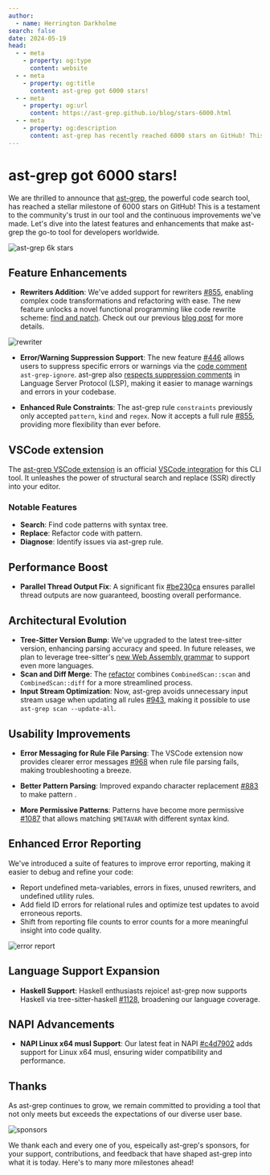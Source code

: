 ```yaml
---
author:
  - name: Herrington Darkholme
search: false
date: 2024-05-19
head:
  - - meta
    - property: og:type
      content: website
  - - meta
    - property: og:title
      content: ast-grep got 6000 stars!
  - - meta
    - property: og:url
      content: https://ast-grep.github.io/blog/stars-6000.html
  - - meta
    - property: og:description
      content: ast-grep has recently reached 6000 stars on GitHub! This is a remarkable achievement for the project and I am deeply grateful for all the support and feedback that I have received from the open source community.
---
```


# ast-grep got 6000 stars!

We are thrilled to announce that [ast-grep](https://ast-grep.github.io/), the powerful code search tool, has reached a stellar milestone of 6000 stars on GitHub! This is a testament to the community's trust in our tool and the continuous improvements we've made. Let's dive into the latest features and enhancements that make ast-grep the go-to tool for developers worldwide.

![ast-grep 6k stars](/image/blog/stars-6k.png)


## Feature Enhancements

- **Rewriters Addition**: We've added support for rewriters [#855](https://github.com/ast-grep/ast-grep/pull/855), enabling complex code transformations and refactoring with ease. The new feature unlocks a novel functional programming like code rewrite scheme: [find and patch](/advanced/find-n-patch.html). Check out our previous [blog post](https://dev.to/herrington_darkholme/find-patch-a-novel-functional-programming-like-code-rewrite-scheme-3964) for more details.

![rewriter](/image/blog/rewriter.png)


- **Error/Warning Suppression Support**: The new feature [#446](https://github.com/ast-grep/ast-grep/pull/446) allows users to suppress specific errors or warnings via the [code comment](/guide/project/lint-rule.html#suppress-linting-error) `ast-grep-ignore`. ast-grep also [respects suppression comments](https://github.com/ast-grep/ast-grep/issues/1019) in Language Server Protocol (LSP), making it easier to manage warnings and errors in your codebase.


- **Enhanced Rule Constraints**: The ast-grep rule `constraints` previously only accepted `pattern`, `kind` and `regex`.
Now it accepts a full rule [#855](https://github.com/ast-grep/ast-grep/pull/855), providing more flexibility than ever before.

## VSCode extension

The [ast-grep VSCode extension](https://marketplace.visualstudio.com/items?itemName=ast-grep.ast-grep-vscode) is an official [VSCode integration](/guide/tools/editors.html) for this CLI tool. It unleashes the power of structural search and replace (SSR) directly into your editor.

### Notable Features
- **Search**: Find code patterns with syntax tree.
- **Replace**: Refactor code with pattern.
- **Diagnose**: Identify issues via ast-grep rule.

## Performance Boost

- **Parallel Thread Output Fix**: A significant fix [#be230ca](https://github.com/ast-grep/ast-grep/commit/be230ca) ensures parallel thread outputs are now guaranteed, boosting overall performance.

## Architectural Evolution

- **Tree-Sitter Version Bump**: We've upgraded to the latest tree-sitter version, enhancing parsing accuracy and speed. In future releases, we plan to leverage tree-sitter's [new Web Assembly grammar](https://zed.dev/blog/language-extensions-part-1) to support even more languages.
- **Scan and Diff Merge**: The [refactor](https://github.com/ast-grep/ast-grep/commit/c78299d2902662cd98bda44f3faf3fbc88439078) combines `CombinedScan::scan` and `CombinedScan::diff` for a more streamlined process.
- **Input Stream Optimization**: Now, ast-grep avoids unnecessary input stream usage when updating all rules [#943](https://github.com/ast-grep/ast-grep/pull/943), making it possible to use `ast-grep scan --update-all`.

## Usability Improvements

- **Error Messaging for Rule File Parsing**: The VSCode extension now provides clearer error messages [#968](https://github.com/ast-grep/ast-grep/pull/968) when rule file parsing fails, making troubleshooting a breeze.

- **Better Pattern Parsing**: Improved expando character replacement [#883](https://github.com/ast-grep/ast-grep/pull/883) to make pattern .
- **More Permissive Patterns**: Patterns have become more permissive [#1087](https://github.com/ast-grep/ast-grep/pull/1087) that allows matching `$METAVAR` with different syntax kind.

## Enhanced Error Reporting

We've introduced a suite of features to improve error reporting, making it easier to debug and refine your code:

- Report undefined meta-variables, errors in fixes, unused rewriters, and undefined utility rules.
- Add field ID errors for relational rules and optimize test updates to avoid erroneous reports.
- Shift from reporting file counts to error counts for a more meaningful insight into code quality.


![error report](/image/blog/error-report.png)



## Language Support Expansion

- **Haskell Support**: Haskell enthusiasts rejoice! ast-grep now supports Haskell via tree-sitter-haskell [#1128](https://github.com/ast-grep/ast-grep/pull/1128), broadening our language coverage.

## NAPI Advancements

- **NAPI Linux x64 musl Support**: Our latest feat in NAPI [#c4d7902](https://github.com/ast-grep/ast-grep/commit/c4d7902) adds support for Linux x64 musl, ensuring wider compatibility and performance.

## Thanks

As ast-grep continues to grow, we remain committed to providing a tool that not only meets but exceeds the expectations of our diverse user base.


![sponsors](/image/blog/sponsor2.png)


We thank each and every one of you, espeically ast-grep's sponsors, for your support, contributions, and feedback that have shaped ast-grep into what it is today. Here's to many more milestones ahead!
